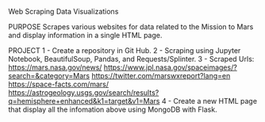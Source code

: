 Web Scraping Data Visualizations

PURPOSE
Scrapes various websites for data related to the Mission to Mars and display information in a single HTML page. 

PROJECT 
1 - Create a repository in Git Hub.
2 - Scraping using Jupyter Notebook, BeautifulSoup, Pandas, and Requests/Splinter.
3 - Scraped Urls:   https://mars.nasa.gov/news/
                    https://www.jpl.nasa.gov/spaceimages/?search=&category=Mars
                    https://twitter.com/marswxreport?lang=en
                    https://space-facts.com/mars/
                    https://astrogeology.usgs.gov/search/results?q=hemisphere+enhanced&k1=target&v1=Mars
4 - Create a new HTML page that display all the infomation above using MongoDB with Flask.
